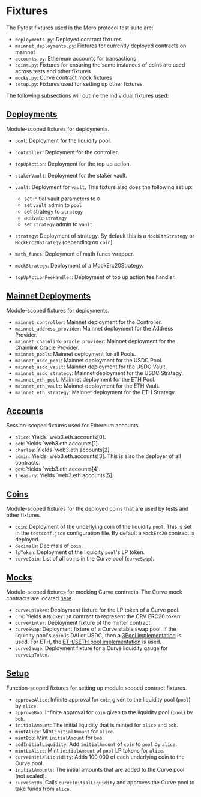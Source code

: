 # Fixtures

The Pytest fixtures used in the Mero protocol test suite are:

- `deployments.py`: Deployed contract fixtures
- `mainnet_deployments.py`: Fixtures for currently deployed contracts on mainnet
- `accounts.py`: Ethereum accounts for transactions
- `coins.py`: Fixtures for ensuring the same instances of coins are used across tests and other fixtures
- `mocks.py`: Curve contract mock fixtures
- `setup.py`: Fixtures used for setting up other fixtures

The following subsections will outline the individual fixtures used:

## [Deployments](fixtures/deployments.py)

Module-scoped fixtures for deployments.

- `pool`: Deployment for the liquidity pool.
- `controller`: Deployment for the controller.
- `topUpAction`: Deployment for the top up action.
- `stakerVault`: Deployment for the staker vault.
- `vault`: Deployment for `vault`. This fixture also does the following set up:

  - set initial vault parameters to `0`
  - set `vault` admin to `pool`
  - set strategy to `strategy`
  - activate `strategy`
  - set `strategy` admin to `vault`

- `strategy`: Deployment of strategy. By default this is a `MockEthStrategy` or `MockErc20Strategy` (depending on `coin`).
- `math_funcs`: Deployment of math funcs wrapper.
- `mockStrategy`: Deployment of a MockErc20Strategy.
- `topUpActionFeeHandler`: Deployment of top up action fee handler.

## [Mainnet Deployments](fixtures/mainnet_deployments.py)

Module-scoped fixtures for deployments.

- `mainnet_controller`: Mainnet deployment for the Controller.
- `mainnet_address_provider`: Mainnet deployment for the Address Provider.
- `mainnet_chainlink_oracle_provider`: Mainnet deployment for the Chainlink Oracle Provider.
- `mainnet_pools`: Mainnet deployment for all Pools.
- `mainnet_usdc_pool`: Mainnet deployment for the USDC Pool.
- `mainnet_usdc_vault`: Mainnet deployment for the USDC Vault.
- `mainnet_usdc_strategy`: Mainnet deployment for the USDC Strategy.
- `mainnet_eth_pool`: Mainnet deployment for the ETH Pool.
- `mainnet_eth_vault`: Mainnet deployment for the ETH Vault.
- `mainnet_eth_strategy`: Mainnet deployment for the ETH Strategy.

## [Accounts](fixtures/accounts.py)

Session-scoped fixtures used for Ethereum accounts.

- `alice`: Yields `web3.eth.accounts[0].
- `bob`: Yields `web3.eth.accounts[1].
- `charlie`: Yields `web3.eth.accounts[2].
- `admin`: Yields `web3.eth.accounts[3]. This is also the deployer of all contracts.
- `gov`: Yields `web3.eth.accounts[4].
- `treasury`: Yields `web3.eth.accounts[5].

## [Coins](fixtures/coins.py)

Module-scoped fixtures for the deployed coins that are used by tests and other fixtures.

- `coin`: Deployment of the underlying coin of the liquidity `pool`. This is set in the `testconf.json` configuration file. By default a `MockErc20` contract is deployed.
- `decimals`: Decimals of `coin`.
- `lpToken`: Deployment of the liquidity `pool`'s LP token.
- `curveCoin`: List of all coins in the Curve pool (`curveSwap`).

## [Mocks](fixtures/mocks.py)

Module-scoped fixtures for mocking Curve contracts. The Curve mock contracts are located [here](contracts/testing/Curve).

- `curveLpToken`: Deployment fixture for the LP token of a Curve pool.
- `crv`: Yields a `MockErc20` contract to represent the CRV ERC20 token.
- `curveMinter`: Deployment fixture of the minter contract.
- `curveSwap`: Deployment fixture of a Curve stable swap pool. If the liquidity pool's `coin` is DAI or USDC, then a [3Pool implementation](contracts/testing/Curve/MockCurveSwap.vy) is used. For ETH, the [ETH/SETH pool implementation](contracts/testing/Curve/MockCurveSwapETH.vy) is used.
- `curveGauge`: Deployment fixture for a Curve liquidity gauge for `curveLpToken`.

## [Setup](fixtures/setup.py)

Function-scoped fixtures for setting up module scoped contract fixtures.

- `approveAlice`: Infinite approval for `coin` given to the liquidity pool (`pool`) by `alice`.
- `approveBob`: Infinite approval for `coin` given to the liquidity pool (`pool`) by `bob`.
- `initialAmount`: The initial liquidity that is minted for `alice` and `bob`.
- `mintAlice`: Mint `initialAmount` for `alice`.
- `mintBob`: Mint `initialAmount` for `bob`.
- `addInitialLiquidity`: Add `initialAmount` of `coin` to `pool` by `alice`.
- `mintLpAlice`: Mint `initialAmount` of `pool` LP tokens for `alice`.
- `curveInitialLiquidity`: Adds 100,000 of each underlying coin to the Curve pool.
- `initialAmounts`: The initial amounts that are added to the Curve pool (not scaled).
- `curveSetUp`: Calls `curveInitialLiquidity` and approves the Curve pool to take funds from `alice`.
